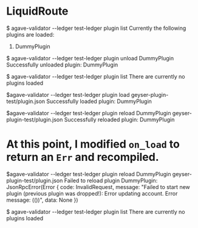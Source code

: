 # LiquidRoute

$ agave-validator --ledger test-ledger plugin list
Currently the following plugins are loaded:

1. DummyPlugin

$ agave-validator --ledger test-ledger plugin unload DummyPlugin
Successfully unloaded plugin: DummyPlugin

$ agave-validator --ledger test-ledger plugin list
There are currently no plugins loaded

$agave-validator --ledger test-ledger plugin load geyser-plugin-test/plugin.json
Successfully loaded plugin: DummyPlugin

$agave-validator --ledger test-ledger plugin reload DummyPlugin geyser-plugin-test/plugin.json
Successfully reloaded plugin: DummyPlugin

# At this point, I modified `on_load` to return an `Err` and recompiled.

$agave-validator --ledger test-ledger plugin reload DummyPlugin geyser-plugin-test/plugin.json
Failed to reload plugin DummyPlugin: JsonRpcError(Error { code: InvalidRequest, message: "Failed to start new plugin (previous plugin was dropped!): Error updating account. Error message: (())", data: None })

$ agave-validator --ledger test-ledger plugin list
There are currently no plugins loaded
